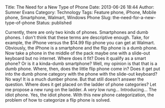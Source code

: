 Title: The Need for a New Type of Phone
Date: 2013-06-26 18:44
Author: Sumner Evans
Category: Technology
Tags: Feature phone, iPhone, Mobile phone, Smartphone, Walmart, Windows Phone
Slug: the-need-for-a-new-type-of-phone
Status: published

Currently, there are only two kinds of phones. Smartphones and dumb phones. I
don't think that these terms are descriptive enough. Take, for example, the
iPhone versus the \$14.99 flip phone you can get at Walmart. Obviously, the
iPhone is a smartphone and the flip phone is a dumb phone. Now take a phone in
the middle of the pack maybe one with a slide-out keyboard but no internet.
Where does it fit? Does it qualify as a smart phone? Or is it a kinda-dumb
smartphone? Well, my opinion is that that is a dumb phone. Where, then, does the
little flip phone come in? Does it get put into the dumb phone category with the
phone with the slide-out keyboard? No way! It is a much dumber phone. But that
still doesn't answer the question. Where does it get placed on the ladder of
phone categories? Let me propose a new rung on the ladder. A *very* low
rung... Introducing... The idiot phone. Yes, the idiot phone. With this new
phone categorization, the problem of how to categorize a flip phone is solved.
